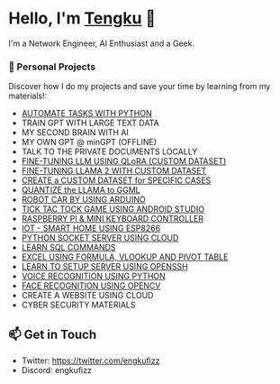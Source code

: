 # Hello, I'm [Tengku](https://github.com/engkufizz) 👋

I'm a Network Engineer, AI Enthusiast and a Geek. 

### 🚀 Personal Projects 

Discover how I do my projects and save your time by learning from my materials!:

- [AUTOMATE TASKS WITH PYTHON](https://github.com/engkufizz/AutomateTools)
- TRAIN GPT WITH LARGE TEXT DATA
- MY SECOND BRAIN WITH AI
- MY OWN GPT @ minGPT (OFFLINE)
- TALK TO THE PRIVATE DOCUMENTS LOCALLY
- [FINE-TUNING LLM USING QLoRA (CUSTOM DATASET)](https://huggingface.co/engkufizz/falcon-7b-qlora-datacom)
- [FINE-TUNING LLAMA 2 WITH CUSTOM DATASET](https://huggingface.co/engkufizz/llama-2-7b-datacom)
- [CREATE a CUSTOM DATASET for SPECIFIC CASES](https://huggingface.co/datasets/engkufizz/router-switch-instruct)
- [QUANTIZE the LLAMA to GGML](https://huggingface.co/engkufizz/llama-2-7b-datacom-ggml)
- [ROBOT CAR BY USING ARDUINO](https://drive.google.com/drive/folders/1emkEggUszYciDVEjO2xBUvxArXo7kuNw)
- [TICK TAC TOCK GAME USING ANDROID STUDIO](https://drive.google.com/drive/folders/10rL6u61ejn85A1U0S2SAXiuuV9eLF8YW)
- [RASPBERRY PI & MINI KEYBOARD CONTROLLER](https://drive.google.com/drive/folders/1tfIRv6TED6S5_xXM2nNGd1MJIfA-mgKP)
- [IOT - SMART HOME USING ESP8266](https://drive.google.com/drive/folders/11dOFFnNeyuhi5WIDgt__BWzfKAO84KV8)
- [PYTHON SOCKET SERVER USING CLOUD](https://drive.google.com/drive/folders/1eUwO9OJ7Va7w2F4U8-JSAjeplRmaDqTb)
- [LEARN SQL COMMANDS](https://drive.google.com/drive/folders/112dum1ImQLO0ueCSazzF2ajiBa5JDbhn)
- [EXCEL USING FORMULA, VLOOKUP AND PIVOT TABLE](https://drive.google.com/drive/folders/1-v1FvdDOe1LZGcBlBMs8CRF5CwqbN7pr)
- [LEARN TO SETUP SERVER USING OPENSSH](https://drive.google.com/drive/folders/1-nEKJ4YDRYgsRJr55LL7GPiWVp9UmMmv)
- [VOICE RECOGNITION USING PYTHON](https://drive.google.com/drive/folders/1Y7jAoA4uc_nNya6UE7OLkZHtJQLYxmwa)
- [FACE RECOGNITION USING OPENCV](https://drive.google.com/drive/folders/11J_z5UdVVu9R4eZDPRHyAu2pPS_N0LER)
- CREATE A WEBSITE USING CLOUD
- CYBER SECURITY MATERIALS 

## 📫 Get in Touch 

- Twitter: https://twitter.com/engkufizz
- Discord: engkufizz

